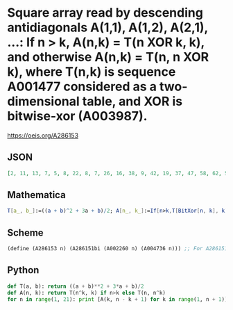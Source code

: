 # Square array read by descending antidiagonals A\(1,1\), A\(1,2\), A\(2,1\), \.\.\.: If n \> k, A\(n,k\) \= T\(n XOR k, k\), and otherwise A\(n,k\) \= T\(n, n XOR k\), where T\(n,k\) is sequence A001477 considered as a two\-dimensional table, and XOR is bitwise\-xor \(A003987\)\.
https://oeis.org/A286153
## JSON
```JSON
[2, 11, 13, 7, 5, 8, 22, 8, 7, 26, 16, 38, 9, 42, 19, 37, 47, 58, 62, 52, 43, 29, 23, 48, 14, 51, 25, 34, 56, 30, 39, 19, 16, 41, 33, 64, 46, 80, 31, 25, 20, 23, 32, 88, 53, 79, 93, 108, 32, 41, 39, 31, 116, 102, 89, 67, 57, 94, 140, 33, 27, 30, 148, 101, 63, 76, 106, 68, 81, 157, 176, 34, 29, 184, 166, 87, 75, 118, 92, 138, 69, 175, 158, 216, 35, 224, 165, 185, 74, 150, 103]
```
## Mathematica
```Mathematica
T[a_, b_]:=((a + b)^2 + 3a + b)/2; A[n_, k_]:=If[n>k,T[BitXor[n, k], k], T[n, BitXor[n, k]]]; Table[A[k, n - k + 1], {n, 20}, {k, n}] // Flatten (* _Indranil Ghosh_, May 21 2017 *)
```
## Scheme
```Scheme
(define (A286153 n) (A286151bi (A002260 n) (A004736 n))) ;; For A286151bi see A286151.
```
## Python
```Python
def T(a, b): return ((a + b)**2 + 3*a + b)/2
def A(n, k): return T(n^k, k) if n>k else T(n, n^k)
for n in range(1, 21): print [A(k, n - k + 1) for k in range(1, n + 1)] # _Indranil Ghosh_, May 21 2017
```
